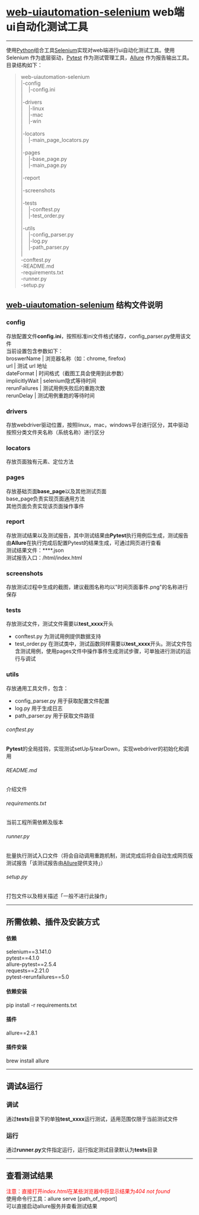 # [web-uiautomation-selenium](https://github.com/gaozhao1989/web-uiautomation-selenium) web端ui自动化测试工具

------

使用[Python](https://www.python.org)组合工具[Selenium](https://www.seleniumhq.org)实现对web端进行ui自动化测试工具。使用 Selenium 作为底层驱动，[Pytest](https://docs.pytest.org/en/latest/) 作为测试管理工具，[Allure](http://allure.qatools.ru) 作为报告输出工具。
目录结构如下：

>  web-uiautomation-selenium<br>
>   |-config<br>
>   |&nbsp;&nbsp;&nbsp;&nbsp;|-config.ini<br>
>   |<br>
>   |-drivers<br>
>   |&nbsp;&nbsp;&nbsp;&nbsp;|-linux<br>
>   |&nbsp;&nbsp;&nbsp;&nbsp;|-mac<br>
>   |&nbsp;&nbsp;&nbsp;&nbsp;|-win<br>
>   |<br>
>   |-locators<br>
>   |&nbsp;&nbsp;&nbsp;&nbsp;|-main_page_locators.py<br>
>   |<br>
>   |-pages<br>
>   |&nbsp;&nbsp;&nbsp;&nbsp;|-base_page.py<br>
>   |&nbsp;&nbsp;&nbsp;&nbsp;|-main_page.py<br>
>   |<br>
>   |-report<br>
>   |<br>
>   |-screenshots<br>
>   |<br>
>   |-tests<br>
>   |&nbsp;&nbsp;&nbsp;&nbsp;|-conftest.py<br>
>   |&nbsp;&nbsp;&nbsp;&nbsp;|-test_order.py<br>
>   |<br>
>   |-utils<br>
>   |&nbsp;&nbsp;&nbsp;&nbsp;|-config_parser.py<br>
>   |&nbsp;&nbsp;&nbsp;&nbsp;|-log.py<br>
>   |&nbsp;&nbsp;&nbsp;&nbsp;|-path_parser.py<br>
>   |<br>
>   -conftest.py<br>
>   -README.md<br>
>   -requirements.txt<br>
>   -runner.py<br>
>   -setup.py<br>

## [web-uiautomation-selenium](https://github.com/gaozhao1989/web-uiautomation-selenium) 结构文件说明
### config
存放配置文件**config.ini**，按照标准ini文件格式储存，config_parser.py使用该文件<br>
当前设置包含参数如下：<br>
broswerName | 浏览器名称（如：chrome, firefox)<br>
url | 测试 url 地址<br>
dateFormat | 时间格式（截图工具会使用到此参数）<br>
implicitlyWait | selenium隐式等待时间<br>
rerunFailures | 测试用例失败后的重跑次数<br>
rerunDelay | 测试用例重跑的等待时间<br>
### drivers
存放webdriver驱动位置，按照linux，mac，windows平台进行区分，其中驱动按照分类文件夹名称（系统名称）进行区分
### locators
存放页面独有元素、定位方法
### pages
存放基础页面**base_page**以及其他测试页面<br>
base_page负责实现页面通用方法<br>
其他页面负责实现该页面操作事件
### report
存放测试结果以及测试报告，其中测试结果由**Pytest**执行用例后生成，测试报告由**Allure**在执行完成后配置Pytest的结果生成，可通过网页进行查看<br>
测试结果文件：****.json<br>
测试报告入口：/html/index.html
### screenshots
存放测试过程中生成的截图，建议截图名称均以"时间页面事件.png"的名称进行保存
### tests
存放测试文件，测试文件需要以**test_xxxx**开头
* conftest.py
为测试用例提供数据支持
* test_order.py
在测试类中，测试函数同样需要以**test_xxxx**开头。测试文件包含测试用例，使用pages文件中操作事件生成测试步骤，可单独进行测试的运行与调试
### utils
存放通用工具文件，包含：<br>
* config_parser.py 用于获取配置文件配置
* log.py 用于生成日志
* path_parser.py 用于获取文件路径
###### conftest.py
**Pytest**的全局挂钩，实现测试setUp与tearDown，实现webdriver的初始化和调用
###### README.md
介绍文件
###### requirements.txt
当前工程所需依赖及版本
###### runner.py
批量执行测试入口文件（将会自动调用重跑机制，测试完成后将会自动生成网页版测试报告「该测试报告由[Allure](http://allure.qatools.ru)提供支持」）
###### setup.py
打包文件以及相关描述「一般不进行此操作」

------

## 所需依赖、插件及安装方式
#### 依赖
selenium==3.141.0<br>
pytest==4.1.0<br>
allure-pytest==2.5.4<br>
requests==2.21.0<br>
pytest-rerunfailures==5.0<br>
#### 依赖安装
pip install -r requirements.txt
#### 插件
allure==2.8.1
#### 插件安装
brew install allure

------

## 调试&运行
### 调试
通过**tests**目录下的单独**test_xxxx**运行测试，适用范围仅限于当前测试文件
### 运行
通过**runner.py**文件指定运行，运行指定测试目录默认为**tests**目录

------

## 查看测试结果
<span style="color:red">注意：直接打开*index.html*在某些浏览器中将显示结果为*404 not found*</span><br>
使用命令行工具：allure serve [path_of_report]<br>
可以直接启动allure服务并查看测试结果